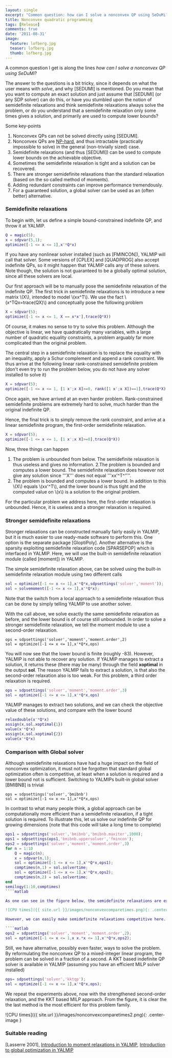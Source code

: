 ```yaml
---
layout: single
excerpt: "Common question: how can I solve a nonconvex QP using SeDuMi? Weird question, but interesting answer."
title: Nonconvex quadratic programming
tags: [Release]
comments: true
date: '2011-08-31'
image:
  feature: lofberg.jpg
  teaser: lofberg.jpg
  thumb: lofberg.jpg
---
```

A common question I get is along the lines *how can I solve a nonconvex QP using SeDuMi*?

The answer to the questions is a bit tricky, since it depends on what the user means with  *solve*, and why [SEDUMI] is mentioned. Do you mean that you want to compute an exact solution and just assume that [SEDUMI] (or any SDP solver) can do this, or have you stumbled upon the notion of semidefinite relaxations and think semidefinite relaxations always solve the problem, or do you understand that a semidefinite relaxation only some times gives a solution, and primarily are used to compute lower bounds?

Some key-points 

1. Nonconvex QPs can not be solved directly using [SEDUMI].
2. Nonconvex QPs are [NP-hard](http://en.wikipedia.org/wiki/NP-hard), and thus intractable (practically impossible to solve) in the general (non-trivially sized) case.
3. Semidefinite relaxations (and thus [SEDUMI]) can be used to compute lower bounds on the achievable objective.
4. Sometimes the semidefinite relaxation is tight and a solution can be recovered.
5. There are stronger semidefinite relaxations than the standard relaxation (based on the so called method of moments).
6. Adding redundant constraints can improve performance tremendously.
7. For a guaranteed solution, a global solver can be used as an (often better) alternative.

### Semidefinite relaxations

To begin with, let us define a simple bound-constrained indefinite QP, and throw it at YALMIP.

````matlab
Q = magic(5);
x = sdpvar(5,1);
optimize([-1 <= x <= 1],x'*Q*x)
````

If you have any nonlinear solver installed (such as [FMINCON]), YALMIP will call that solver. Some versions of [CPLEX] and [QUADPROG] also accept indefinite QPs, so it might happen that YALMIP calls any of these solvers. Note though, the solution is not guaranteed to be a globally optimal solution, since all these solvers are local.

Our first approach will be to manually pose the semidefinite relaxation of the indefinite QP. The first trick in semidefinite relaxations is to introduce a new matrix \\(X\\), intended to model \\(xx^T\\). We use the fact \\(x^TQx=trace(QX)\\) and conceptually pose the following problem

````matlab
X = sdpvar(5);
optimize([-1 <= x <= 1, X == x*x'],trace(Q*X))
````

Of course, it makes no sense to try to solve this problem. Although the objective is linear, we have quadratically many variables, with a large number of quadratic equality constraints, a problem arguably far more complicated than the original problem.

The central step in a semidefinite relaxation is to replace the equality with an inequality, apply a Schur complement and append a rank constraint. We thus arrive at the following linear rank-constrained semidefinite problem (don't even try to run the problem below, you do not have any solver installed to solve it)

````matlab
X = sdpvar(5);
optimize([-1 <= x <= 1, [1 x';x X]>=0, rank([1 x';x X])==1],trace(Q*X))
````

Once again, we have arrived at an even harder problem. Rank-constrained semidefinite problems are extremely hard to solve, much harder than the original indefinite QP.

Hence, the final trick is to simply remove the rank constraint, and arrive at a linear semidefinite program, the first-order semidefinite relaxation.

````matlab
X = sdpvar(5);
optimize([-1 <= x <= 1, [1 x';x X]>=0],trace(Q*X))
````

Now, three things can happen

1. The problem is unbounded from below. The semidefinite relaxation is thus useless and gives no information.
2.The problem is bounded and computes a lower bound. The semidefinite relaxation does however not give any solution since '''X''' does not equal '''xx'^T^''''.
3. The problem is  bounded and computes a lower bound. In addition to this \\(X\\) equals \\(xx'^T\\), and the lower bound is thus tight and the computed value on \\(x\\) is a solution to the original problem.

For the particular problem we address here, the first-order relaxation is unbounded. Hence, it is useless and a stronger relaxation is required. 

### Stronger semidefinite relaxations

Stronger relaxations can be constructed manually fairly easily in YALMIP, but it is much easier to use ready-made software to perform this. One option is the separate package  [GloptiPoly]. Another alternative is the sparsity exploiting semidefinite relaxation code [SPARSEPOP] which is interfaced in YALMIP. Here, we will use the built-in semidefinite relaxation module (called [moment]) in YALMIP.

The simple semidefinite relaxation above, can be solved using the built-in semidefinite relaxation module using two different calls

````matlab
sol = optimize([-1 <= x <= 1],x'*Q*x,sdpsettings('solver','moment'));
sol = solvemoment([-1 <= x <= 1],x'*Q*x);
````

Note that the switch from a local approach to a semidefinite relaxation thus can be done by simply telling YALMIP to use another solver.

With the call above, we solve exactly the same semidefinite relaxation as before, and the lower bound is of course still unbounded. In order to solve a stronger semidefinite relaxation, we tell the moment module to use a second-order relaxation.

````
ops = sdpsettings('solver','moment','moment.order',2)
sol = optimize([-1 <= x <= 1],x'*Q*x,ops)
````

You will now see that the lower bound is finite (roughly -83). However, YALMIP is not able to recover any solution. If YALMIP manages to extract a solution, it returns these (there may be many) through the field **xoptimal** in the output **sol**. The reason YALMIP fails to extract a solution, is that also the second-order relaxation also is too weak. For this problem, a third order relaxation is required.

````matlab
ops = sdpsettings('solver','moment','moment.order',3)
sol = optimize([-1 <= x <= 1],x'*Q*x,ops)
````

YALMIP manages to extract two solutions, and we can check the objective value of these solutions, and compare with the lower bound

````matlab
relaxdouble(x'*Q*x)
assign(x,sol.xoptimal{1})
value(x'*Q*x)
assign(x,sol.xoptimal{2})
value(x'*Q*x)
````


### Comparison with Global solver

Although semidefinite relaxations have had a huge impact on the field of nonconvex optimization, it must not be forgotten that standard global optimization often is competitive, at least when a solution is required and a lower bound not is sufficient. Switching to YALMIPs built-in global solver [BMIBNB] is trivial

````
ops = sdpsettings('solver','bmibnb')
sol = optimize([-1 <= x <= 1],x'*Q*x,ops)
````

In contrast to what many people think, a global approach can be computationally more efficient than a semidefinite relaxation, if a tight solution is required. To illustrate this, let us solve our indefinite QP for growing dimensions (note that this code will take a long time to complete)

````matlab
ops1 = sdpsettings('solver','bmibnb','bmibnb.maxiter',1000);
ops1 = sdpsettings(ops1,'bmibnb.uppersolver','fmincon');
ops2 = sdpsettings('solver','moment','moment.order',3)
for n = 1:10    
    Q = magic(n);
    x = sdpvar(n,1);
    sol = optimize([-1 <= x <= 1],x'*Q*x,ops1);
    comptimes(n,1) = sol.solvertime;
    sol = optimize([-1 <= x <= 1],x'*Q*x,ops2);
    comptimes(n,2) = sol.solvertime;
end
semilogy(1:10,comptimes)
````matlab

As one can see in the figure below, the semidefinite relaxations are extremely slow to compute compared to a vanilla branch & bound solver, already for modest problem sizes (the semidefinite relaxations were solved using [SEDUMI] while the global solver used [FMINCON] and [GUROBI])

![CPU times]({{ site.url }}/images/nonconvexcomparetimes.png){: .center-image }

However, we can easily make semidefinite relaxations competitive here. Simply add redundant constraints on the squared variables, and the second-order relaxation turns out to be tight and a solution can be recovered in a couple of seconds for the case n = 10 (which takes almost an hour for the third-order relaxation)

````matlab
ops2 = sdpsettings('solver','moment','moment.order',2);
sol = optimize([-1 <= x <= 1,x x.*x <= 1],x'*Q*x,ops2);
````

Still, we have alternative, possibly even faster, ways to solve the problem. By reformulating the nonconvex QP to a mixed-integer linear program, the problem can be solved in a fraction of a second. A KKT based indefinite QP solver is available in YALMIP (assuming you have an efficient MILP solver installed)

````matlab
ops= sdpsettings('solver','kktqp');
sol = optimize([-1 <= x <= 1],x'*Q*x,ops);
````

We repeat the experiments above, now with the strengthened second-order relaxation, and the KKT based MILP approach. From the figure, it is clear the the last method is the most efficient for this problem family.

![CPU times]({{ site.url }}/images/nonconvexcomparetimes2.png){: .center-image }

### Suitable reading

[Lasserre 2001], [Introduction to moment relaxations in YALMIP](/yalmip/tutorials/momentrelaxations), [Introduction to global optimization in YALMIP](/yalmip/tutorials/globaloptimization)
